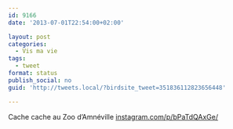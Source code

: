 ```yaml
---
id: 9166
date: '2013-07-01T22:54:00+02:00'

layout: post
categories:
  - Vis ma vie
tags:
  - tweet
format: status
publish_social: no
guid: 'http://tweets.local/?birdsite_tweet=351836112823656448'

---
```


Cache cache au Zoo d’Amnéville [instagram.com/p/bPaTdQAxGe/](http://instagram.com/p/bPaTdQAxGe/)